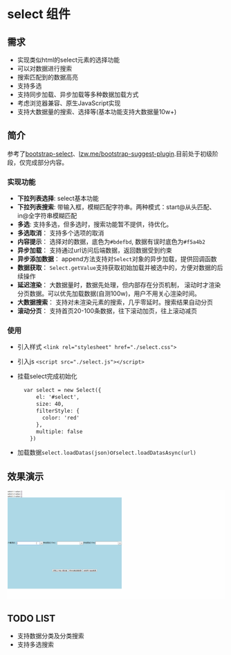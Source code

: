 # select 组件 #
## 需求 ##
* 实现类似html的select元素的选择功能
* 可以对数据进行搜索
* 搜索匹配到的数据高亮
* 支持多选
* 支持同步加载、异步加载等多种数据加载方式
* 考虑浏览器兼容、原生JavaScript实现
* 支持大数据量的搜索、选择等(基本功能支持大数据量10w+)
## 简介 ##
参考了[bootstrap-select](https://silviomoreto.github.io/bootstrap-select/)、[lzw.me/bootstrap-suggest-plugin](http://lzw.me/pages/demo/bootstrap-suggest-plugin/demo/).目前处于初级阶段，仅完成部分内容。  
### 实现功能 ###

* **下拉列表选择**: select基本功能
* **下拉列表搜索**: 带输入框，模糊匹配字符串。两种模式：start@从头匹配、in@全字符串模糊匹配
* **多选**: 支持多选，但多选时，搜索功能暂不提供，待优化。
* **多选取消**： 支持多个选项的取消
* **内容提示**： 选择对的数据，底色为`#bdefbd`, 数据有误时底色为`#f5a4b2`
* **异步加载**： 支持通过url访问后端数据，返回数据受到约束
* **异步添加数据**： append方法支持对`Select`对象的异步加载，提供回调函数
* **数据获取**： `Select.getValue`支持获取初始加载并被选中的，方便对数据的后续操作
* **延迟渲染**： 大数据量时，数据先处理，但内部存在分页机制， 滚动时才渲染分页数据。可以优先加载数据(自测100w)，用户不用关心渲染时间。
* **大数据搜索**： 支持对未渲染元素的搜索，几乎零延时。搜索结果自动分页
* **滚动分页**： 支持首页20-100条数据，往下滚动加页，往上滚动减页  
### 使用 ###

* 引入样式 `<link rel="stylesheet" href="./select.css">`
* 引入js  `<script src="./select.js"></script>`
* 挂载select完成初始化  

		var select = new Select({
		    el: '#select',
		    size: 40,
		    filterStyle: {
		      color: 'red'
		    },
		    multiple: false
		  })

* 加载数据`select.loadDatas(json)`or`select.loadDatasAsync(url)`

## 效果演示 ##

![image](https://github.com/WanderHuang/js-components/blob/master/docs/select_demo.gif)

## TODO LIST ##
* 支持数据分类及分类搜索
* 支持多选搜索
